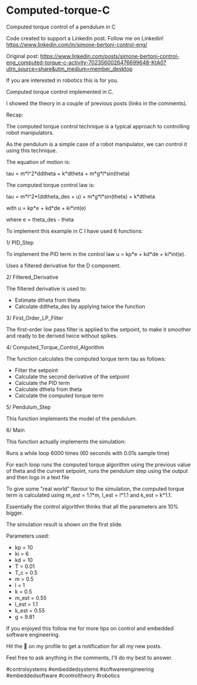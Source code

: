 # Computed-torque-C
Computed torque control of a pendulum in C

Code created to support a Linkedin post. Follow me on Linkedin! https://www.linkedin.com/in/simone-bertoni-control-eng/

Original post: https://www.linkedin.com/posts/simone-bertoni-control-eng_computed-torque-c-activity-7023560026476699648-KtA0?utm_source=share&utm_medium=member_desktop

If you are interested in robotics this is for you.

Computed torque control implemented in C.

I showed the theory in a couple of previous posts (links in the comments).

Recap:

The computed torque control technique is a typical approach to controlling robot manipulators.

As the pendulum is a simple case of a robot manipulator, we can control it using this technique.

The equation of motion is:

tau = m\*l^2\*ddtheta + k\*dtheta + m\*g\*l\*sin(theta)

The computed torque control law is:

tau = m\*l^2\*(ddtheta_des + u) + m\*g\*l\*sin(theta) + k\*dtheta

with u = kp\*e + kd\*de + ki\*int(e)

where e = theta_des - theta

To implement this example in C I have used 6 functions:

1/ PID_Step

To implement the PID term in the control law u = kp\*e + kd\*de + ki\*int(e).

Uses a filtered derivative for the D component.

2/ Filtered_Derivative

The filtered derivative is used to:

- Estimate dtheta from theta
- Calculate ddtheta_des by applying twice the function

3/ First_Order_LP_Filter

The first-order low pass filter is applied to the setpoint, to make it smoother and ready to be derived twice without spikes.

4/ Computed_Torque_Control_Algorithm

The function calculates the computed torque term tau as follows:

- Filter the setpoint
- Calculate the second derivative of the setpoint
- Calculate the PID term
- Calculate dtheta from theta
- Calculate the computed torque term

5/ Pendulum_Step

This function implements the model of the pendulum.

6/ Main

This function actually implements the simulation:

Runs a while loop 6000 times (60 seconds with 0.01s sample time)

For each loop runs the computed torque algorithm using the previous value of theta and the current setpoint, runs the pendulum step using the output and then logs in a text file

To give some "real world" flavour to the simulation, the computed torque term is calculated using m_est = 1.1\*m, l_est = l\*1.1 and k_est = k\*1.1.

Essentially the control algorithm thinks that all the parameters are 10% bigger.

The simulation result is shown on the first slide.

Parameters used:

- kp = 10
- ki = 6
- kd = 10
- T = 0.01
- T_c = 0.5
- m = 0.5
- l = 1
- k = 0.5
- m_est = 0.55
- l_est = 1.1
- k_est = 0.55
- g = 9.81

If you enjoyed this follow me for more tips on control and embedded software engineering.

Hit the 🔔 on my profile to get a notification for all my new posts.

Feel free to ask anything in the comments, I'll do my best to answer.

#controlsystems #embeddedsystems #softwareengineering #embeddedsoftware #controltheory #robotics
